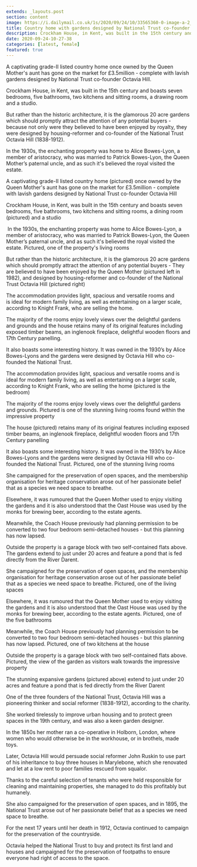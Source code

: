 ```yaml
---
extends: _layouts.post
section: content
image: https://i.dailymail.co.uk/1s/2020/09/24/10/33565360-0-image-a-2_1600938481264.jpg 
title: Country home with gardens designed by National Trust co-founder Octavia Hill goes on sale for £3.5m 
description: Crockham House, in Kent, was built in the 15th century and boasts seven bedrooms, five bathrooms, two kitchens and sitting rooms, a drawing room and a studio. It is now for sale for £3.5 million. 
date: 2020-09-24-10-27-38 
categories: [latest, female] 
featured: true 
--- 
```

A captivating grade-II listed country home once owned by the Queen Mother's aunt has gone on the market for £3.5million - complete with lavish gardens designed by National Trust co-founder Octavia Hill.

Crockham House, in Kent, was built in the 15th century and boasts seven bedrooms, five bathrooms, two kitchens and sitting rooms, a drawing room and a studio.

But rather than the historic architecture, it is the glamorous 20 acre gardens which should promptly attract the attention of any potential buyers - because not only were they believed to have been enjoyed by royalty, they were designed by housing-reformer and co-founder of the National Trust Octavia Hill (1838-1912).

In the 1930s, the enchanting property was home to Alice Bowes-Lyon, a member of aristocracy, who was married to Patrick Bowes-Lyon, the Queen Mother’s paternal uncle, and as such it's believed the royal visited the estate. 

A captivating grade-II listed country home (pictured) once owned by the Queen Mother's aunt has gone on the market for £3.5million - complete with lavish gardens designed by National Trust co-founder Octavia Hill

Crockham House, in Kent, was built in the 15th century and boasts seven bedrooms, five bathrooms, two kitchens and sitting rooms, a dining room (pictured) and a studio

 In the 1930s, the enchanting property was home to Alice Bowes-Lyon, a member of aristocracy, who was married to Patrick Bowes-Lyon, the Queen Mother’s paternal uncle, and as such it's believed the royal visited the estate. Pictured, one of the property's living rooms

But rather than the historic architecture, it is the glamorous 20 acre gardens which should promptly attract the attention of any potential buyers - They are believed to have been enjoyed by the Queen Mother (pictured left in 1982), and designed by housing-reformer and co-founder of the National Trust Octavia Hill (pictured right)

The accommodation provides light, spacious and versatile rooms and is ideal for modern family living, as well as entertaining on a larger scale, according to Knight Frank, who are selling the home.

The majority of the rooms enjoy lovely views over the delightful gardens and grounds and the house retains many of its original features including exposed timber beams, an inglenook fireplace, delightful wooden floors and 17th Century panelling.

It also boasts some interesting history. It was owned in the 1930’s by Alice Bowes-Lyons and the gardens were designed by Octavia Hill who co-founded the National Trust. 

The accommodation provides light, spacious and versatile rooms and is ideal for modern family living, as well as entertaining on a larger scale, according to Knight Frank, who are selling the home (pictured is the bedroom)

The majority of the rooms enjoy lovely views over the delightful gardens and grounds. Pictured is one of the stunning living rooms found within the impressive property 

The house (pictured) retains many of its original features including exposed timber beams, an inglenook fireplace, delightful wooden floors and 17th Century panelling

It also boasts some interesting history. It was owned in the 1930’s by Alice Bowes-Lyons and the gardens were designed by Octavia Hill who co-founded the National Trust. Pictured, one of the stunning living rooms

She campaigned for the preservation of open spaces, and the membership organisation for heritage conservation arose out of her passionate belief that as a species we need space to breathe. 

Elsewhere, it was rumoured that the Queen Mother used to enjoy visiting the gardens and it is also understood that the Oast House was used by the monks for brewing beer, according to the estate agents.

Meanwhile, the Coach House previously had planning permission to be converted to two four bedroom semi-detached houses - but this planning has now lapsed.

Outside the property is a garage block with two self-contained flats above. The gardens extend to just under 20 acres and feature a pond that is fed directly from the River Darent. 

She campaigned for the preservation of open spaces, and the membership organisation for heritage conservation arose out of her passionate belief that as a species we need space to breathe. Pictured, one of the living spaces

Elsewhere, it was rumoured that the Queen Mother used to enjoy visiting the gardens and it is also understood that the Oast House was used by the monks for brewing beer, according to the estate agents. Pictured, one of the five bathrooms

Meanwhile, the Coach House previously had planning permission to be converted to two four bedroom semi-detached houses - but this planning has now lapsed. Pictured, one of two kitchens at the house

Outside the property is a garage block with two self-contained flats above. Pictured, the view of the garden as visitors walk towards the impressive property

The stunning expansive gardens (pictured above) extend to just under 20 acres and feature a pond that is fed directly from the River Darent

One of the three founders of the National Trust, Octavia Hill was a pioneering thinker and social reformer (1838-1912), according to the charity.

She worked tirelessly to improve urban housing and to protect green spaces in the 19th century, and was also a keen garden designer.

In the 1850s her mother ran a co-operative in Holborn, London, where women who would otherwise be in the workhouse, or in brothels, made toys.

Later, Octavia Hill would persuade social reformer John Ruskin to use part of his inheritance to buy three houses in Marylebone, which she renovated and let at a low rent to poor families rescued from squalor.

Thanks to the careful selection of tenants who were held responsible for cleaning and maintaining properties, she managed to do this profitably but humanely. 

She also campaigned for the preservation of open spaces, and in 1895, the National Trust arose out of her passionate belief that as a species we need space to breathe.

For the next 17 years until her death in 1912, Octavia continued to campaign for the preservation of the countryside. 

Octavia helped the National Trust to buy and protect its first land and houses and campaigned for the preservation of footpaths to ensure everyone had right of access to the space.

 

 

